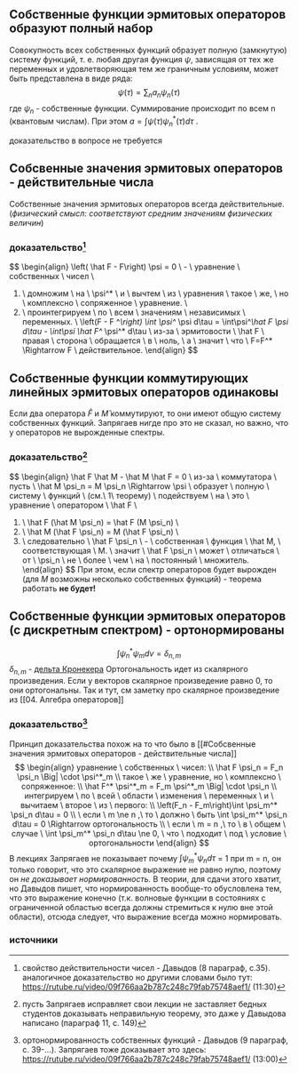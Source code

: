 
## Собственные  функции эрмитовых операторов образуют полный набор

Совокупность всех собственных функций образует полную (замкнутую) систему функций, т. е. любая другая функция $\psi$, зависящая от тех же переменных и удовлетворяющая тем же граничным условиям, может быть представлена в виде ряда:
$$
\psi(\tau) = \sum _n a_n \psi_n(\tau)
$$
где $\psi_n$ - собственные функции. Суммирование происходит по всем n (квантовым числам). При этом $a = \int \psi(\tau)\psi_n^*(\tau) d\tau$ .

доказательство в вопросе не требуется 
## Собсвенные значения эрмитовых операторов - действительные числа
Собственные значения эрмитовых операторов всегда действительные. (*физический смысл: соответствуют средним значениям физических величин*)
### доказательство[^1]
$$
\begin{align}
\left( \hat F - F\right) \psi = 0 \ - \ уравнение \ собственных \ чисел \\ 
1. \ домножим \ на \ \psi^* \ и \ вычтем \ из \ уравнения \ такое \ же, \ но \ комплексно \ сопряженное \ уравнение. \\
2. \ проинтегрируем \ по \ всем \ значениям \ независимых \ переменных. \\
\left(F - F ^*\right) \int \psi^* \psi d\tau = \int\psi^*\hat F \psi d\tau - \int\psi \hat F^* \psi^* d\tau \\
из-за \ эрмитовости \ \hat F \ правая \ сторона \ обращается \ в \ ноль, \\
а \ значит \ что \ F=F^* \Rightarrow F \ действительное.
\end{align}
$$


## Собственные функции коммутирующих линейных эрмитовых операторов одинаковы

Если два оператора $\hat F$ и $\hat М$ коммутируют, то они имеют общую систему собственных
функций.
Запрягаев нигде про это не сказал, но важно, что у операторов не вырожденные спектры.
### доказательство[^2]
$$
\begin{align}
\hat F \hat M - \hat M \hat F = 0 \ из-за \ коммутатора \\
пусть \ \hat M \psi_n = M \psi_n \Rightarrow \psi \ образует \ полную \ систему \ функций \ (см.\ 1\ теорему) \\
подействуем \ на \ это \ уравнение \ оператором \ \hat F \\
1. \ \hat F (\hat M \psi_n) = \hat F (M \psi_n) \\
2. \ \hat M (\hat F \psi_n) = M (\hat F \psi_n) \\
3. \ следовательно \ \hat F \psi_n \ - \ собственная \ функция \ \hat M, \ соответствующая \ M. \\
   значит \ \hat F \psi_n \ может \ отличаться \ от \ \psi_n \ не \ более \ чем \ на \ постоянный \ множитель. 
\end{align}
$$
При этом, если спектр операторов будет вырожден (для $M$ возможны несколько собственных функций) - теорема работать **не будет!** 


## Собственные функции эрмитовых операторов (с дискретным спектром) - ортонормированы

$$
\int \psi^*_n \psi_m dv = \delta_{n,m}
$$
$\delta_{n,m}$ - [дельта Кронекера](https://en.wikipedia.org/wiki/Kronecker_delta)
Ортогональность идет из скалярного произведения. Если у векторов скалярное произведение равно 0, то они ортогональны.
Так и тут, см заметку про скалярное произведение из [[04. Алгебра операторов]] 
### доказательство[^3]
Принцип доказательства похож на то что было в [[#Собсвенные значения эрмитовых операторов - действительные числа]]
$$
\begin{align}
уравнение \ собственных \ чисел: \\
\hat F \psi_n = F_n \psi_n \Big| \cdot \psi^*_m  \\
такое \ же \ уравнение, но \ комплексно \ сопряженное: \\
\hat F^* \psi^*_m = F_m \psi^*_m \Big| \cdot \psi_n \\
интегрируем \ по \ всей \ области \ изменения \ переменных \ и \ вычитаем \ второе \ из \ первого: \\
\left(F_n - F_m\right)\int \psi_m^* \psi_n d\tau = 0 \\
\ если \ m \ne n ,\ то \ должно \ быть \int \psi_m^* \psi_n d\tau = 0 \Rightarrow ортогональность \\
\ если \ m = n ,\ то \ в \ общем \ случае \ \int \psi_m^* \psi_n d\tau \ne 0, \  что \ подходит \ под \ условие \ ортогональности
\end{align}
$$
В лекциях Запрягаев не показывает почему $\int \psi_m^* \psi_n d\tau$ = 1 при m = n, он только говорит, что это скалярное выражение не равно нулю, поэтому он *не доказывает нормированность.* В теории, для сдачи этого хватит, но Давыдов пишет, что нормированность вообще-то обусловлена тем, что это выражение конечно (т.к. волновые функции в состояниях с ограниченной областью всегда должны стремиться к нулю вне этой области), отсюда следует, что выражение всегда можно нормировать.

### источники

[^1]: свойство действительности чисел - Давыдов (8 параграф, c.35). аналогичное доказательство но другими словами было тут: https://rutube.ru/video/09f766aa2b787c248c79fab75748aef1/ (11:30)

[^2]: пусть Запрягаев исправляет свои лекции не заставляет бедных студентов доказывать неправильную теорему, это даже у Давыдова написано (параграф 11, с. 149) 

[^3]: ортонормированность собственных функций - Давыдов (9 параграф, с. 39-...). Запрягаев тоже доказывает это здесь:  https://rutube.ru/video/09f766aa2b787c248c79fab75748aef1/ (13:00)

